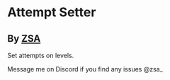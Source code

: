 # Attempt Setter

## By [ZSA](user:6311498)

Set attempts on levels.

Message me on Discord if you find any issues <cj>@zsa\_</c>
